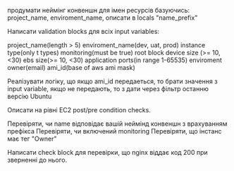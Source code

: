 продумати неймінг конвеншн для імен ресурсів базуючись: project_name, enviroment_name,
описати в locals "name_prefix"


Написати validation blocks для всіх input variables:

project_name(length > 5)
enviroment_name(dev, uat, prod)
instance type(only t types)
monitoring(must be true)
root block device size (>= 10, <30)
ebs size(>= 10, <30)
application ports(in range 1-65535)
enviroment owner(email)
ami_id(base of aws ami mask)

Реалізувати логіку, що якщо ami_id передаеться, то брати значення з input variable, якщо не передають, то з дати через фільтр останню версію Ubuntu

Описати на рівні EC2 post/pre condition checks.

Перевіряти, чи name відповідає вашій неймінд конвеншн з врахуванням префікса
Перевіряти, чи включений monitoring
Перевіряти, що інстанс має тег "Owner"

Написати check block для перевірки, що nginx віддає код 200 при зверненні до нього.